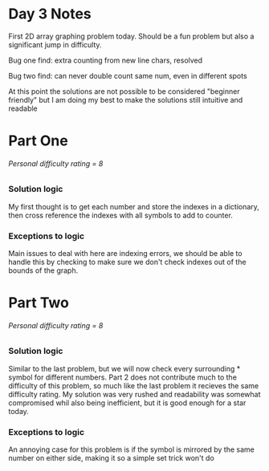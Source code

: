 # Day 3 Notes

First 2D array graphing problem today. Should be a fun problem but also a significant jump in difficulty.  

Bug one find: extra counting from new line chars, resolved  

Bug two find: can never double count same num, even in different spots  

At this point the solutions are not possible to be considered "beginner friendly" but I am doing my best to make the solutions still intuitive and readable

# Part One
###### Personal difficulty rating = 8

### Solution logic
My first thought is to get each number and store the indexes in a dictionary, then cross reference the indexes with all symbols to add to counter.

### Exceptions to logic
Main issues to deal with here are indexing errors, we should be able to handle this by checking to make sure we don't check indexes out of the bounds of the graph.

# Part Two
###### Personal difficulty rating = 8

### Solution logic
Similar to the last problem, but we will now check every surrounding * symbol for different numbers. Part 2 does not contribute much to the difficulty of this problem, so much like the last problem it recieves the same difficulty rating. My solution was very rushed and readability was somewhat compromised whil also being inefficient, but it is good enough for a star today.

### Exceptions to logic
An annoying case for this problem is if the symbol is mirrored by the same number on either side, making it so a simple set trick won't do